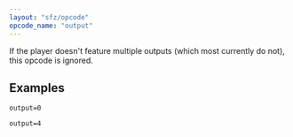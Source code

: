 ```yaml
---
layout: "sfz/opcode"
opcode_name: "output"
---
```

If the player doesn't feature multiple outputs (which most currently do not),
this opcode is ignored.

## Examples

```
output=0

output=4
```
